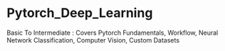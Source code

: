 # Pytorch_Deep_Learning
Basic To Intermediate : Covers Pytorch Fundamentals, Workflow, Neural Network Classification, Computer Vision, Custom Datasets
